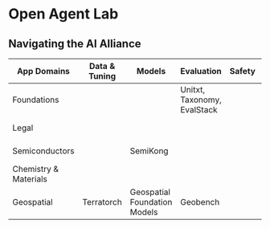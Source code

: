# Open Agent Lab

## Navigating the AI Alliance

| App Domains | Data & Tuning | Models | Evaluation | Safety | Agents | Knowledge | "Standards" |
| ----------- | ------------- | ------ | ---------- | ------ | ------ | --------- | ----------- |
| Foundations |               |        | Unitxt, Taxonomy, EvalStack |  | Gofannon, Proscenium | Lapidary | Llama Stack, OTD Spec |
| Legal |  |  |  |  | Bartlebot Chat | Bartlebot Build  |  |
| Semiconductors |  | SemiKong |  |  | DXA, DXA AGents |  |  |
| Chemistry & Materials |  |  |  |  |  |  |  |
| Geospatial | Terratorch  | Geospatial Foundation Models | Geobench |  |  |  |  |
